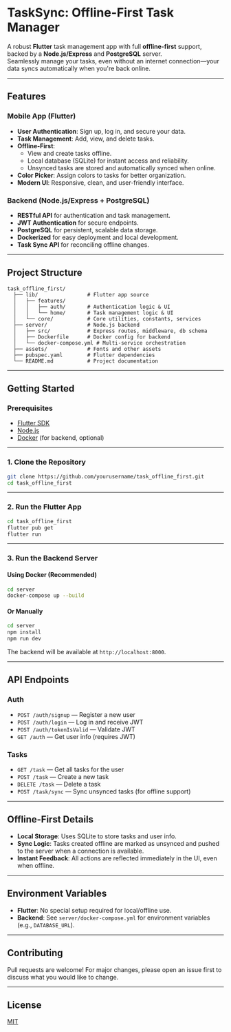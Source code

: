 # TaskSync: Offline-First Task Manager

A robust **Flutter** task management app with full **offline-first** support, backed by a **Node.js/Express** and **PostgreSQL** server.  
Seamlessly manage your tasks, even without an internet connection—your data syncs automatically when you're back online.

---

## Features

### Mobile App (Flutter)
- **User Authentication**: Sign up, log in, and secure your data.
- **Task Management**: Add, view, and delete tasks.
- **Offline-First**:  
  - View and create tasks offline.
  - Local database (SQLite) for instant access and reliability.
  - Unsynced tasks are stored and automatically synced when online.
- **Color Picker**: Assign colors to tasks for better organization.
- **Modern UI**: Responsive, clean, and user-friendly interface.

### Backend (Node.js/Express + PostgreSQL)
- **RESTful API** for authentication and task management.
- **JWT Authentication** for secure endpoints.
- **PostgreSQL** for persistent, scalable data storage.
- **Dockerized** for easy deployment and local development.
- **Task Sync API** for reconciling offline changes.

---

## Project Structure

```
task_offline_first/
  ├── lib/                # Flutter app source
  │   ├── features/
  │   │   ├── auth/       # Authentication logic & UI
  │   │   └── home/       # Task management logic & UI
  │   └── core/           # Core utilities, constants, services
  ├── server/             # Node.js backend
  │   ├── src/            # Express routes, middleware, db schema
  │   ├── Dockerfile      # Docker config for backend
  │   └── docker-compose.yml # Multi-service orchestration
  ├── assets/             # Fonts and other assets
  ├── pubspec.yaml        # Flutter dependencies
  └── README.md           # Project documentation
```

---

## Getting Started

### Prerequisites

- [Flutter SDK](https://flutter.dev/docs/get-started/install)
- [Node.js](https://nodejs.org/)
- [Docker](https://www.docker.com/) (for backend, optional)

---

### 1. Clone the Repository

```sh
git clone https://github.com/yourusername/task_offline_first.git
cd task_offline_first
```

---

### 2. Run the Flutter App

```sh
cd task_offline_first
flutter pub get
flutter run
```

---

### 3. Run the Backend Server

#### Using Docker (Recommended)

```sh
cd server
docker-compose up --build
```

#### Or Manually

```sh
cd server
npm install
npm run dev
```

The backend will be available at `http://localhost:8000`.

---

## API Endpoints

### Auth

- `POST /auth/signup` — Register a new user
- `POST /auth/login` — Log in and receive JWT
- `POST /auth/tokenIsValid` — Validate JWT
- `GET /auth` — Get user info (requires JWT)

### Tasks

- `GET /task` — Get all tasks for the user
- `POST /task` — Create a new task
- `DELETE /task` — Delete a task
- `POST /task/sync` — Sync unsynced tasks (for offline support)

---

## Offline-First Details

- **Local Storage**: Uses SQLite to store tasks and user info.
- **Sync Logic**: Tasks created offline are marked as unsynced and pushed to the server when a connection is available.
- **Instant Feedback**: All actions are reflected immediately in the UI, even when offline.

---

## Environment Variables

- **Flutter**: No special setup required for local/offline use.
- **Backend**: See `server/docker-compose.yml` for environment variables (e.g., `DATABASE_URL`).

---

## Contributing

Pull requests are welcome! For major changes, please open an issue first to discuss what you would like to change.

---

## License

[MIT](LICENSE)
